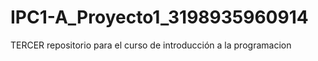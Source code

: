 # IPC1-A_Proyecto1_3198935960914
TERCER repositorio para el curso de introducción a la programacion
